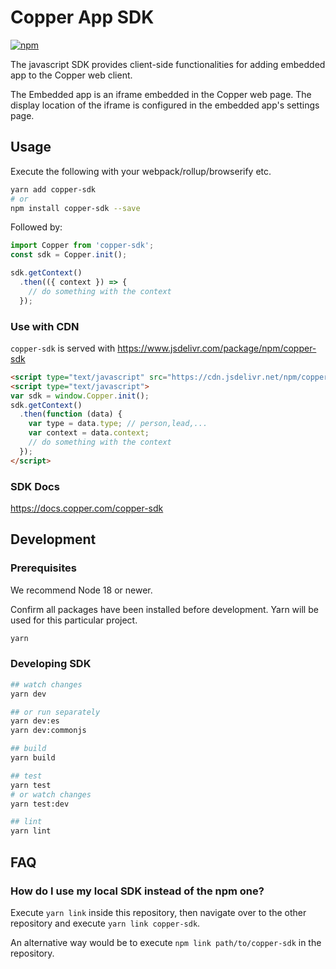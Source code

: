 Copper App SDK
====================

[![npm](https://img.shields.io/npm/v/copper-sdk.svg?style=flat-square)](https://www.npmjs.com/package/copper-sdk)


The javascript SDK provides client-side functionalities for adding embedded app to the Copper web client.

The Embedded app is an iframe embedded in the Copper web page. The display location of the iframe is configured in the embedded app's settings page.

## Usage
Execute the following with your webpack/rollup/browserify etc.
```bash
yarn add copper-sdk
# or
npm install copper-sdk --save
```

Followed by:
```javascript
import Copper from 'copper-sdk';
const sdk = Copper.init();

sdk.getContext()
  .then(({ context }) => {
    // do something with the context
  });
```

### Use with CDN
`copper-sdk` is served with https://www.jsdelivr.com/package/npm/copper-sdk

```html
<script type="text/javascript" src="https://cdn.jsdelivr.net/npm/copper-sdk@latest/dist/copper-sdk.min.js"></script>
<script type="text/javascript">
var sdk = window.Copper.init();
sdk.getContext()
  .then(function (data) {
    var type = data.type; // person,lead,...
    var context = data.context;
    // do something with the context
  });
</script>
```

### SDK Docs

https://docs.copper.com/copper-sdk

## Development
### Prerequisites

We recommend Node 18 or newer.

Confirm all packages have been installed before development. Yarn will be used for this particular project.

```bash
yarn
```

### Developing SDK
```bash
## watch changes
yarn dev

## or run separately
yarn dev:es
yarn dev:commonjs

## build
yarn build

## test
yarn test
# or watch changes
yarn test:dev

## lint
yarn lint
```

## FAQ
### How do I use my local SDK instead of the npm one?
Execute `yarn link` inside this repository, then navigate over to the other repository and execute `yarn link copper-sdk`.

An alternative way would be to execute `npm link path/to/copper-sdk` in the repository.

